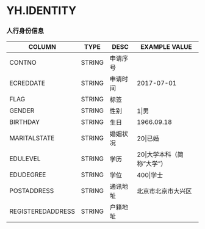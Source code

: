 
# YH.IDENTITY

### 人行身份信息


| COLUMN            | TYPE   | DESC | EXAMPLE VALUE    |
| ----------------- | ------ | ---- | ---------------- |
| CONTNO            | STRING | 申请序号 |                  |
| ECREDDATE         | STRING | 申请时间 | 2017-07-01       |
| FLAG              | STRING | 标签   |                  |
| GENDER            | STRING | 性别   | 1\|男             |
| BIRTHDAY          | STRING | 生日   | 1966.09.18       |
| MARITALSTATE      | STRING | 婚姻状况 | 20\|已婚           |
| EDULEVEL          | STRING | 学历   | 20\|大学本科（简称“大学”） |
| EDUDEGREE         | STRING | 学位   | 400\|学士          |
| POSTADDRESS       | STRING | 通讯地址 | 北京市北京市大兴区        |
| REGISTEREDADDRESS | STRING | 户籍地址 |                  |
